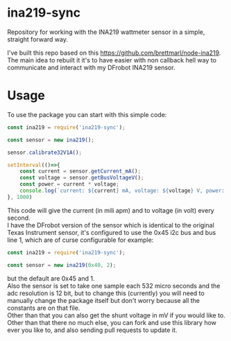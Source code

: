 # ina219-sync
Repository for working with the INA219 wattmeter sensor in a simple, straight forward way. 

I've built this repo based on this https://github.com/brettmarl/node-ina219.
The main idea to rebuilt it it's to have easier with non callback hell way to communicate and interact with my DFrobot INA219 sensor.  

# Usage
To use the package you can start with this simple code: 
```javascript
const ina219 = require('ina219-sync');

const sensor = new ina219();

sensor.calibrate32V1A();

setInterval(()=>{
    const current = sensor.getCurrent_mA();
    const voltage = sensor.getBusVoltageV();
    const power = current * voltage;
    console.log(`current: ${current} mA, voltage: ${voltage} V, power: ${power} mW`)
}, 1000)
```
This code will give the current (in mili apm) and to voltage (in volt) every second.
</br>
I have the DFrobot version of the sensor which is identical to the original Texas Instrument sensor, 
it's configured to use the 0x45 i2c bus and bus line 1, which are of curse configurable for example:
```javascript
const ina219 = require('ina219-sync');

const sensor = new ina219(0x40, 2);
```
but the default are 0x45 and 1.
<br>
Also the sensor is set to take one sample each 532 micro seconds and the adc resolution is 12 bit,
but to change this (currently) you will need to manually change the package itself but don't worry 
because all the constants are on that file.
<br>
Other than that you can also get the shunt voltage in mV if you would like to.
<br>
Other than that there no much else, you can fork and use this library how ever you like to,
and also sending pull requests to update it. 
